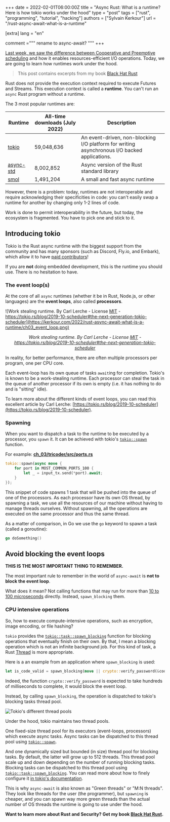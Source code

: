 +++
date = 2022-02-01T06:00:00Z
title = "Async Rust: What is a runtime? Here is how tokio works under the hood"
type = "post"
tags = ["rust", "programming", "tutorial", "hacking"]
authors = ["Sylvain Kerkour"]
url = "/rust-async-await-what-is-a-runtime"

[extra]
lang = "en"

comment ="""
rename to async-await?
"""
+++



[Last week, we saw the difference between Cooperative and Preemptive scheduling](/cooperative-vs-preemptive-scheduling) and how it enables resources-efficient I/O operations. Today, we are going to learn how runtimes work under the hood.

> This post contains excerpts from my book [Black Hat Rust](https://kerkour.com/black-hat-rust)

Rust does not provide the execution context required to execute Futures and Streams. This execution context is called a **runtime**. You can't run an `async` Rust program without a runtime.

The 3 most popular runtimes are:

| Runtime | All-time downloads (July 2022) | Description |
| ------ | ------ | ------ |
| [tokio](https://crates.io/crates/tokio) | 59,048,636 | An event-driven, non-blocking I/O platform for writing asynchronous I/O backed applications. |
| [async-std](https://crates.io/crates/async-std) | 8,002,852 | Async version of the Rust standard library |
| [smol](https://crates.io/crates/smol) | 1,491,204 |  A small and fast async runtime |


However, there is a problem: today, runtimes are not interoperable and require acknowledging their specificities in code: you can't easily swap a runtime for another by changing only 1-2 lines of code.

Work is done to permit interoperability in the future, but today, the ecosystem is fragmented. You have to pick one and stick to it.


## Introducing tokio

Tokio is the Rust async runtime with the biggest support from the community and has many sponsors (such as Discord, Fly.io, and Embark), which allow it to have [paid contributors](https://github.com/sponsors/tokio-rs#sponsors)!

If you are **not** doing embedded development, this is the runtime you should use. There is no hesitation to have.


### The event loop(s)

At the core of all `async` runtimes (whether it be in Rust, Node.js, or other languages) are the **event loops**, also called **processors**.

![Work stealing runtime. By Carl Lerche - License [MIT](https://opensource.org/licenses/MIT) - https://tokio.rs/blog/2019-10-scheduler#the-next-generation-tokio-scheduler](https://kerkour.com/2022/rust-async-await-what-is-a-runtime/ch03_event_loop.png)

<div style="text-align: center">
<i>Work stealing runtime. By Carl Lerche - License <a href="https://opensource.org/licenses/MIT">MIT</a> - <a href="https://tokio.rs/blog/2019-10-scheduler#the-next-generation-tokio-scheduler">https://tokio.rs/blog/2019-10-scheduler#the-next-generation-tokio-scheduler</a></i>
</div>

In reality, for better performance, there are often multiple processors per program, one per CPU core.

Each event-loop has its own queue of tasks `await`ing for completion. Tokio's is known to be a work-stealing runtime. Each processor can steal the task in the queue of another processor if its own is empty (i.e. it has nothing to do and is "sitting" idle).


To learn more about the different kinds of event loops, you can read this excellent article by Carl Lerche: [https://tokio.rs/blog/2019-10-scheduler](https://tokio.rs/blog/2019-10-scheduler).


### Spawning

When you want to dispatch a task to the runtime to be executed by a processor, you `spawn` it. It can be achieved with tokio's [`tokio::spawn`](https://docs.rs/tokio/latest/tokio/fn.spawn.html) function.


For example:
**[ch_03/tricoder/src/ports.rs](https://github.com/skerkour/black-hat-rust/blob/main/ch_03/tricoder/src/ports.rs)**
```rust
tokio::spawn(async move {
    for port in MOST_COMMON_PORTS_100 {
        let _ = input_tx.send(*port).await;
    }
});
```

This snippet of code spawns 1 task that will be pushed into the queue of one of the processors. As each processor have its own OS thread, by spawning a task, we use all the resources of our machine without having to manage threads ourselves. Without spawning, all the operations are executed on the same processor and thus the same thread.


As a matter of comparison, in Go we use the `go` keyword to spawn a task (called a goroutine):
```go
go doSomething()
```


## Avoid blocking the event loops

**THIS IS THE MOST IMPORTANT THING TO REMEMBER.**

The most important rule to remember in the world of `async-await` is **not to block the event loop**.

What does it mean? Not calling functions that may run for more than [10 to 100 microseconds](https://ryhl.io/blog/async-what-is-blocking/) directly. Instead, `spawn_blocking` them.


### CPU intensive operations

So, how to execute compute-intensive operations, such as encryption, image encoding, or file hashing?

`tokio` provides the [`tokio::task::spawn_blocking`](https://docs.rs/tokio/latest/tokio/task/fn.spawn_blocking.html) function for blocking operations that eventually finish on their own. By that, I mean a blocking operation which is not an infinite background job. For this kind of task, a Rust [Thread](https://doc.rust-lang.org/stable/std/thread/index.html) is more appropriate.

Here is a an example from an application where `spawn_blocking` is used:
```rust
let is_code_valid = spawn_blocking(move || crypto::verify_password(&code, &code_hash)).await?;
```

Indeed, the function `crypto::verify_password` is expected to take hundreds of milliseconds to complete, it would block the event loop.

Instead, by calling `spawn_blocking`, the operation is dispatched to tokio's blocking tasks thread pool.

![Tokio's different thread pools](https://kerkour.com/2022/rust-async-await-what-is-a-runtime/ch03_tokio_threadpools.png)


Under the hood, tokio maintains two thread pools.

One fixed-size thread pool for its executors (event-loops, processors) which execute async tasks. Async tasks can be dispatched to this thread pool using [`tokio::spawn`](https://docs.rs/tokio/latest/tokio/fn.spawn.html).

And one dynamically sized but bounded (in size) thread pool for blocking tasks. By default, the latter will grow up to 512 threads. This thread pool scale up and down depending on the number of running blocking tasks. Blocking tasks can be dispatched to this thread pool using [`tokio::task::spawn_blocking`](https://docs.rs/tokio/latest/tokio/task/fn.spawn_blocking.html). You can read more about how to finely configure it [in tokio's documentation](https://docs.rs/tokio/latest/tokio/runtime/struct.Builder.html#method.max_blocking_threads).




This is why `async-await` is also known as "Green threads" or "M:N threads". They look like threads for the user (the programmer), but `spawning` is cheaper, and you can spawn way more green threads than the actual number of OS threads the runtime is going to use under the hood.


**Want to learn more about Rust and Security? Get my book [Black Hat Rust](https://kerkour.com/black-hat-rust).**
